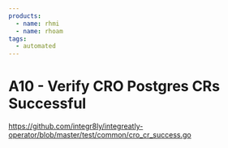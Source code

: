 ```yaml
---
products:
  - name: rhmi
  - name: rhoam
tags:
  - automated
---
```


# A10 - Verify CRO Postgres CRs Successful

https://github.com/integr8ly/integreatly-operator/blob/master/test/common/cro_cr_success.go
